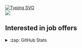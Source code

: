 [![Typing SVG](https://readme-typing-svg.demolab.com?font=Fira+Code&vCenter=true&multiline=true&width=435&height=70&lines=Danila+Petrov;Intern+Java+Developer)](https://git.io/typing-svg)\
![](https://komarev.com/ghpvc/?username=danilapetrov)
## Interested in job offers

<details>
  <summary>:zap: GitHub Stats</summary>
  <img align="left" alt="elseff's GitHub Stats" src="https://github-readme-stats.vercel.app/api?username=danilapetrov&show_icons=true&theme=dracula" />
</details>
